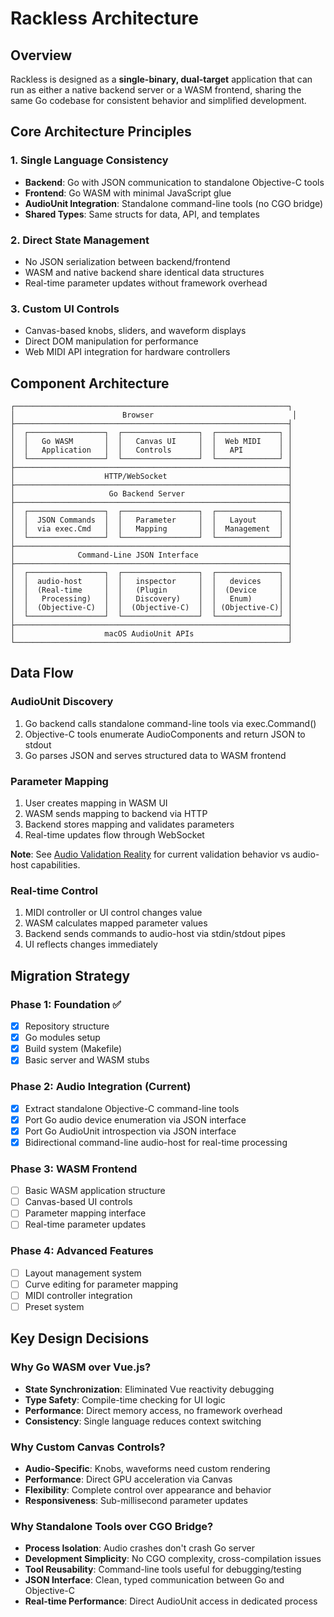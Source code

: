 # Rackless Architecture

## Overview

Rackless is designed as a **single-binary, dual-target** application that can run as either a native backend server or a WASM frontend, sharing the same Go codebase for consistent behavior and simplified development.

## Core Architecture Principles

### 1. Single Language Consistency
- **Backend**: Go with JSON communication to standalone Objective-C tools
- **Frontend**: Go WASM with minimal JavaScript glue
- **AudioUnit Integration**: Standalone command-line tools (no CGO bridge)
- **Shared Types**: Same structs for data, API, and templates

### 2. Direct State Management
- No JSON serialization between backend/frontend
- WASM and native backend share identical data structures
- Real-time parameter updates without framework overhead

### 3. Custom UI Controls
- Canvas-based knobs, sliders, and waveform displays
- Direct DOM manipulation for performance
- Web MIDI API integration for hardware controllers

## Component Architecture

```
┌─────────────────────────────────────────────────────────────┐
│                        Browser                               │
├─────────────────────────────────────────────────────────────┤
│  ┌─────────────────┐  ┌─────────────────┐  ┌──────────────┐ │
│  │   Go WASM       │  │   Canvas UI     │  │  Web MIDI    │ │
│  │   Application   │  │   Controls      │  │   API        │ │
│  └─────────────────┘  └─────────────────┘  └──────────────┘ │
├─────────────────────────────────────────────────────────────┤
│                    HTTP/WebSocket                           │
├─────────────────────────────────────────────────────────────┤
│                     Go Backend Server                       │
├─────────────────────────────────────────────────────────────┤
│  ┌─────────────────┐  ┌─────────────────┐  ┌──────────────┐ │
│  │  JSON Commands  │  │   Parameter     │  │   Layout     │ │
│  │  via exec.Cmd   │  │   Mapping       │  │  Management  │ │
│  └─────────────────┘  └─────────────────┘  └──────────────┘ │
├─────────────────────────────────────────────────────────────┤
│              Command-Line JSON Interface                    │
├─────────────────────────────────────────────────────────────┤
│  ┌─────────────────┐  ┌─────────────────┐  ┌──────────────┐ │
│  │  audio-host     │  │   inspector     │  │   devices    │ │
│  │  (Real-time     │  │   (Plugin       │  │  (Device     │ │
│  │   Processing)   │  │   Discovery)    │  │   Enum)      │ │
│  │  (Objective-C)  │  │  (Objective-C)  │  │ (Objective-C)│ │
│  └─────────────────┘  └─────────────────┘  └──────────────┘ │
├─────────────────────────────────────────────────────────────┤
│                    macOS AudioUnit APIs                     │
└─────────────────────────────────────────────────────────────┘
```

## Data Flow

### AudioUnit Discovery
1. Go backend calls standalone command-line tools via exec.Command()
2. Objective-C tools enumerate AudioComponents and return JSON to stdout
3. Go parses JSON and serves structured data to WASM frontend

### Parameter Mapping
1. User creates mapping in WASM UI
2. WASM sends mapping to backend via HTTP
3. Backend stores mapping and validates parameters
4. Real-time updates flow through WebSocket

**Note**: See [Audio Validation Reality](audio-validation-reality.md) for current validation behavior vs audio-host capabilities.

### Real-time Control
1. MIDI controller or UI control changes value
2. WASM calculates mapped parameter values  
3. Backend sends commands to audio-host via stdin/stdout pipes
4. UI reflects changes immediately

## Migration Strategy

### Phase 1: Foundation ✅
- [x] Repository structure
- [x] Go modules setup
- [x] Build system (Makefile)
- [x] Basic server and WASM stubs

### Phase 2: Audio Integration (Current)
- [x] Extract standalone Objective-C command-line tools
- [x] Port Go audio device enumeration via JSON interface
- [x] Port Go AudioUnit introspection via JSON interface
- [x] Bidirectional command-line audio-host for real-time processing

### Phase 3: WASM Frontend
- [ ] Basic WASM application structure
- [ ] Canvas-based UI controls
- [ ] Parameter mapping interface
- [ ] Real-time parameter updates

### Phase 4: Advanced Features
- [ ] Layout management system
- [ ] Curve editing for parameter mapping
- [ ] MIDI controller integration
- [ ] Preset system

## Key Design Decisions

### Why Go WASM over Vue.js?
- **State Synchronization**: Eliminated Vue reactivity debugging
- **Type Safety**: Compile-time checking for UI logic
- **Performance**: Direct memory access, no framework overhead
- **Consistency**: Single language reduces context switching

### Why Custom Canvas Controls?
- **Audio-Specific**: Knobs, waveforms need custom rendering
- **Performance**: Direct GPU acceleration via Canvas
- **Flexibility**: Complete control over appearance and behavior
- **Responsiveness**: Sub-millisecond parameter updates

### Why Standalone Tools over CGO Bridge?
- **Process Isolation**: Audio crashes don't crash Go server
- **Development Simplicity**: No CGO complexity, cross-compilation issues
- **Tool Reusability**: Command-line tools useful for debugging/testing  
- **JSON Interface**: Clean, typed communication between Go and Objective-C
- **Real-time Performance**: Direct AudioUnit access in dedicated process
